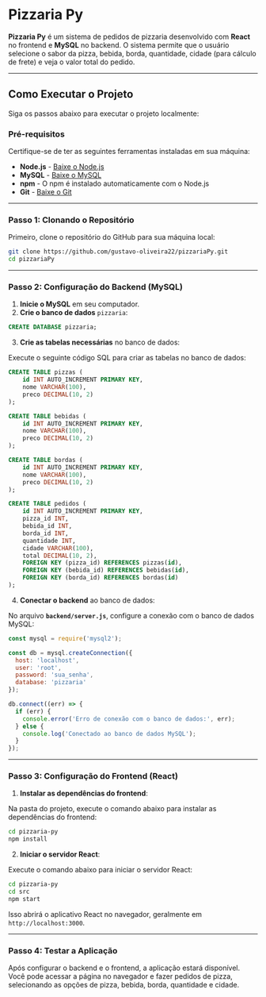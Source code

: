 
# Pizzaria Py

**Pizzaria Py** é um sistema de pedidos de pizzaria desenvolvido com **React** no frontend e **MySQL** no backend. O sistema permite que o usuário selecione o sabor da pizza, bebida, borda, quantidade, cidade (para cálculo de frete) e veja o valor total do pedido.

---

## **Como Executar o Projeto**

Siga os passos abaixo para executar o projeto localmente:

### **Pré-requisitos**

Certifique-se de ter as seguintes ferramentas instaladas em sua máquina:

- **Node.js** - [Baixe o Node.js](https://nodejs.org/)
- **MySQL** - [Baixe o MySQL](https://dev.mysql.com/downloads/installer/)
- **npm** - O npm é instalado automaticamente com o Node.js
- **Git** - [Baixe o Git](https://git-scm.com/)

---

### **Passo 1: Clonando o Repositório**

Primeiro, clone o repositório do GitHub para sua máquina local:

```bash
git clone https://github.com/gustavo-oliveira22/pizzariaPy.git
cd pizzariaPy
```

---

### **Passo 2: Configuração do Backend (MySQL)**

1. **Inicie o MySQL** em seu computador.
2. **Crie o banco de dados** `pizzaria`:

```sql
CREATE DATABASE pizzaria;
```

3. **Crie as tabelas necessárias** no banco de dados:

Execute o seguinte código SQL para criar as tabelas no banco de dados:

```sql
CREATE TABLE pizzas (
    id INT AUTO_INCREMENT PRIMARY KEY,
    nome VARCHAR(100),
    preco DECIMAL(10, 2)
);

CREATE TABLE bebidas (
    id INT AUTO_INCREMENT PRIMARY KEY,
    nome VARCHAR(100),
    preco DECIMAL(10, 2)
);

CREATE TABLE bordas (
    id INT AUTO_INCREMENT PRIMARY KEY,
    nome VARCHAR(100),
    preco DECIMAL(10, 2)
);

CREATE TABLE pedidos (
    id INT AUTO_INCREMENT PRIMARY KEY,
    pizza_id INT,
    bebida_id INT,
    borda_id INT,
    quantidade INT,
    cidade VARCHAR(100),
    total DECIMAL(10, 2),
    FOREIGN KEY (pizza_id) REFERENCES pizzas(id),
    FOREIGN KEY (bebida_id) REFERENCES bebidas(id),
    FOREIGN KEY (borda_id) REFERENCES bordas(id)
);
```

4. **Conectar o backend** ao banco de dados:

No arquivo **`backend/server.js`**, configure a conexão com o banco de dados MySQL:

```js
const mysql = require('mysql2');

const db = mysql.createConnection({
  host: 'localhost',
  user: 'root',
  password: 'sua_senha',
  database: 'pizzaria'
});

db.connect((err) => {
  if (err) {
    console.error('Erro de conexão com o banco de dados:', err);
  } else {
    console.log('Conectado ao banco de dados MySQL');
  }
});
```

---

### **Passo 3: Configuração do Frontend (React)**

1. **Instalar as dependências do frontend**:

Na pasta do projeto, execute o comando abaixo para instalar as dependências do frontend:

```bash
cd pizzaria-py
npm install
```

2. **Iniciar o servidor React**:

Execute o comando abaixo para iniciar o servidor React:

```bash
cd pizzaria-py
cd src
npm start
```

Isso abrirá o aplicativo React no navegador, geralmente em `http://localhost:3000`.

---

### **Passo 4: Testar a Aplicação**

Após configurar o backend e o frontend, a aplicação estará disponível. Você pode acessar a página no navegador e fazer pedidos de pizza, selecionando as opções de pizza, bebida, borda, quantidade e cidade.
